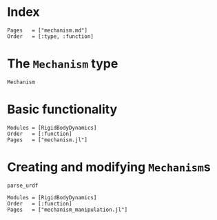 # Index
```@index
Pages   = ["mechanism.md"]
Order   = [:type, :function]
```

# The `Mechanism` type
```@docs
Mechanism
```

# Basic functionality
```@autodocs
Modules = [RigidBodyDynamics]
Order   = [:function]
Pages   = ["mechanism.jl"]
```

# Creating and modifying `Mechanism`s
```@docs
parse_urdf
```

```@autodocs
Modules = [RigidBodyDynamics]
Order   = [:function]
Pages   = ["mechanism_manipulation.jl"]
```
